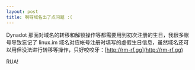 ```yaml
---        
layout: post      
title: 啊呀域名出了点问题 :(
---    
```

      
Dynadot 那面对域名的转移和解锁操作等都需要用到初次注册的生日，我很多帐号导致忘记了 linux.im 域名对应帐号注册时填写的虚假生日信息，虽然域名还可以用但没法进行转移等操作，只好咬咬牙：[http://rm-rf.gg](http://rm-rf.gg) 

RUA!